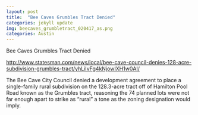 ```yaml
---
layout: post
title:  "Bee Caves Grumbles Tract Denied"
categories: jekyll update
img: beecaves_grumbletract_020417_as.png
categories: Austin
---
```


Bee Caves Grumbles Tract Denied

http://www.statesman.com/news/local/bee-cave-council-denies-128-acre-subdivision-grumbles-tract/yhLiIvFg4kNjowIXH1w0AI/

The Bee Cave City Council denied a development agreement to place a single-family rural subdivision on the 128.3-acre tract off of Hamilton Pool Road known as the Grumbles tract, reasoning the 74 planned lots were not far enough apart to strike as “rural” a tone as the zoning designation would imply.
